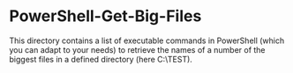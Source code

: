 # PowerShell-Get-Big-Files
This directory contains a list of executable commands in PowerShell (which you can adapt to your needs) to retrieve the names of a number of the biggest files in a defined directory (here C:\TEST).
